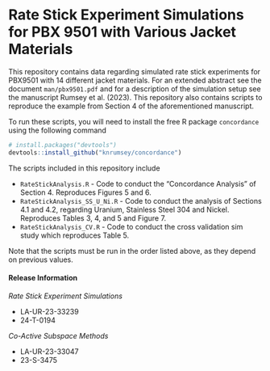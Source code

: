 Rate Stick Experiment Simulations for PBX 9501 with Various Jacket
Materials
================

<!-- README.md is generated from README.Rmd. Please edit that file -->

This repository contains data regarding simulated rate stick experiments
for PBX9501 with $14$ different jacket materials. For an extended
abstract see the document `man/pbx9501.pdf` and for a description of the
simulation setup see the manuscript Rumsey et al. (2023). This
repository also contains scripts to reproduce the example from Section 4
of the aforementioned manuscript.

To run these scripts, you will need to install the free R package
`concordance` using the following command

``` r
# install.packages("devtools")
devtools::install_github("knrumsey/concordance")
```

The scripts included in this repository include

- `RateStickAnalysis.R` - Code to conduct the “Concordance Analysis” of
  Section 4. Reproduces Figures 5 and 6.
- `RateStickAnalysis_SS_U_Ni.R` - Code to conduct the analysis of
  Sections 4.1 and 4.2, regarding Uranium, Stainless Steel 304 and
  Nickel. Reproduces Tables 3, 4, and 5 and Figure 7.
- `RateStickAnalysis_CV.R` - Code to conduct the cross validation sim
  study which reproduces Table 5.

Note that the scripts must be run in the order listed above, as they
depend on previous values.

#### Release Information

*Rate Stick Experiment Simulations*

- LA-UR-23-33239
- 24-T-0194

*Co-Active Subspace Methods*

- LA-UR-23-33047
- 23-S-3475
